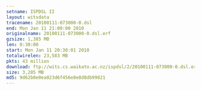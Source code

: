 ```yaml
---
setname: ISPDSL II
layout: witsdata
tracename: 20100111-073000-0.dsl
end: Mon Jan 11 21:00:00 2010
originalname: 20100111-073000-0.dsl.erf
gzsize: 1,385 MB
len: 0:30:00
start: Mon Jan 11 20:30:01 2010
totalwirelen: 23,583 MB
pkts: 43 million
download: ftp://wits.cs.waikato.ac.nz/ispdsl/2/20100111-073000-0.dsl.erf.gz
size: 3,285 MB
md5: 9d62b0e0ea023d6f456e8e8d8db99821
---
```

